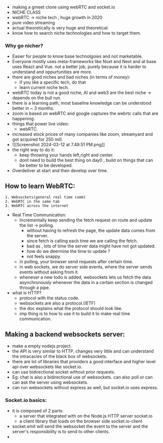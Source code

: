 
- making a gmeet clone using webRTC and socket.io
- NICHE CLASS 
- webRTC -> niche tech ; huge growth in 2020
- pure video streaming 
- actual theoretically is very huge and theoretical.
- know how to search niche technologies and how to target them.
### Why go nicher?
- Easier for people to know base technolgoies and not marketable.
- Everyone mostly uses meta-frameworks like Nuxt and Next and at base uses React and Vue. not a better job, purely because it is harder to understand and oppurtunities are more.
- there are good niches and bad niches (in terms of money):
	- if you like a specific tech, do that 
	- learn current niche tech.
- webRTC today is not a good niche, AI and web3 are the best niche -> depends on the bull run.
- there is a learning path, most baseline knowledge can be understood better in ~ 3 months.
- zoom is based on webRTC and google captures the webrtc calls that are happening.
- things that power live video:
	- webRTC.
- increased stock prices of many companies like zoom, streamyard and got acquired for 250 mill.
- ![[Screenshot 2024-03-12 at 7.49.51 PM.png]]
- the right way to do it:
	- keep throwing your hands left,right and center. 
	- dont need to build the best thing on day0 , build on things that can be better to be developed.
- Overdeliver at start and then develop over time.
## How to learn WebRTC:
	1. Websockets(general real time comm)
	2. WebRTC in the same tab 
	3. WebRTC across the internet
- Real Time Communication:
	- Incrementally keep sending the fetch request on route and update the list  -> polling.
		- without having to refresh the page, the update data comes from the server.
		- since fetch is calling each time we are calling the fetch.
		- bad as , lots of time the server data might have not got updated.
		- how do we deermine the time to update ?
		- not feels snappy.
	- in polling, your browser send requests after certain time.
	- in web sockets, we do server side events, where the server sends events without asking from it.
	- whenever a new todo is added, websockets lets us fetch the data asynchronously whenever the data in a certain section is changed through a pipe.
- what is HTTP?
	- protocol with the status code.
	- websockets are also a protocol.(IETF)
	- the doc explains what the protocol should look like.
	- imp thing is to how to use it to build it to make real time communication.
## Making a backend websockets server:
- make a empty nodejs project.
- the API is very similar to HTTP, changes very little and can understand the intracacies of the black box of websockets.
- there are lot of libraries that providers a good interface and higher level api over websockets like socket.io.
- can use bidirectional socket without prior requests.
- Eg: chat is also a bidirectional use of websockets. can also poll or can can ask the server using websockets.
- can run websockets without express as well, but socket.io uses express.
### Socket.io basics:
- it is composed of 2 parts:
	- a server that integrated with on the Node.js HTTP server socket.io
	- a client library that loads on the browser side socket.io-client
- socket.emit will send the websocket the event to the server and the server's responsibility is to send to other clients.
- 